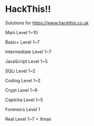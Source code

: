 HackThis!!
=======

Solutions for https://www.hackthis.co.uk

Main Level 1~10

Basic+ Level 1~7

Intermediate Level 1~7

JavaScript Level 1~5

SQLi Level 1~2

Coding Level 1~2

Crypt Level 1~9

Captcha Level 1~5

Forensics Level 1

Real Level 1~7 + Xmas